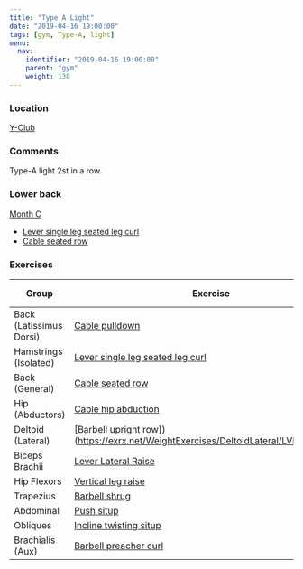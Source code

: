 ```yaml
---
title: "Type A Light"
date: "2019-04-16 19:00:00"
tags: [gym, Type-A, light]
menu:
  nav:
    identifier: "2019-04-16 19:00:00"
    parent: "gym"
    weight: 130
---
```


### Location

[Y-Club](https://www.yclub.org.uk/)

### Comments
Type-A light 2st in a row.


### Lower back
[Month C](https://exrx.net/WeightTraining/LowBack)

- [Lever single leg seated leg curl](https://exrx.net/WeightExercises/Hamstrings/LVSingleLegSeatedLegCurlHammer)
- [Cable seated row](https://exrx.net/WeightExercises/BackGeneral/CBSeatedRow)

### Exercises

| Group                   | Exercise                                                                                                       | Repetitions (kg) |
|-------------------------|----------------------------------------------------------------------------------------------------------------|------------------|
| Back (Latissimus Dorsi) | [Cable pulldown](https://exrx.net/WeightExercises/LatissimusDorsi/CBFrontPulldown)                             | 10 x 52          |
| Hamstrings (Isolated)   | [Lever single leg seated leg curl](https://exrx.net/WeightExercises/Hamstrings/LVSingleLegSeatedLegCurlHammer) | 10 x 2 x 30      |
| Back (General)          | [Cable seated row](https://exrx.net/WeightExercises/BackGeneral/CBSeatedRow)                                   | 12 x 43          |
| Hip (Abductors)         | [Cable hip abduction](https://exrx.net/WeightExercises/HipAbductor/CBHipAbduction)                             | 12 x 41          |
| Deltoid (Lateral)       | [Barbell upright row])(https://exrx.net/WeightExercises/DeltoidLateral/LVLateralRaise)                         | 12 x 32          |
| Biceps Brachii          | [Lever Lateral Raise](https://exrx.net/WeightExercises/Biceps/DBCurl)                                          | 11 x 2 x 12      |
| Hip Flexors             | [Vertical leg raise](https://exrx.net/WeightExercises/HipFlexors/BWVerticalLegRaise)                           | 12 x Body        |
| Trapezius               | [Barbell shrug](https://exrx.net/WeightExercises/TrapeziusUpper/BBShrug)                                       | 12 x 2 x 16      |
| Abdominal               | [Push situp](https://exrx.net/WeightExercises/RectusAbdominis/BBPushSitUp)                                     | 12 x Body        |
| Obliques                | [Incline twisting situp](https://exrx.net/WeightExercises/Obliques/BWInclineTwistingSitUp)                     | 12 x Body        |
| Brachialis (Aux)        | [Barbell preacher curl](https://exrx.net/WeightExercises/Brachialis/BBPreacherCurl)                            | 10 x 30          |
